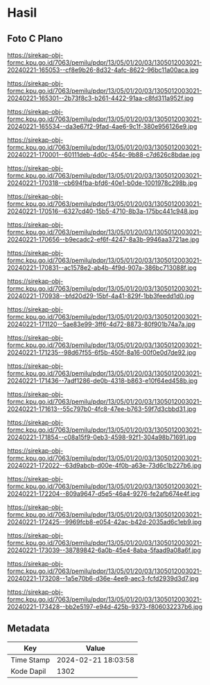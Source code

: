# Hasil

## Foto C Plano

https://sirekap-obj-formc.kpu.go.id/7063/pemilu/pdpr/13/05/01/20/03/1305012003021-20240221-165053--cf8e9b26-8d32-4afc-8622-96bc11a00aca.jpg

https://sirekap-obj-formc.kpu.go.id/7063/pemilu/pdpr/13/05/01/20/03/1305012003021-20240221-165301--2b73f8c3-b261-4422-91aa-c8fd311a952f.jpg

https://sirekap-obj-formc.kpu.go.id/7063/pemilu/pdpr/13/05/01/20/03/1305012003021-20240221-165534--da3e67f2-9fad-4ae6-9c1f-380e956126e9.jpg

https://sirekap-obj-formc.kpu.go.id/7063/pemilu/pdpr/13/05/01/20/03/1305012003021-20240221-170001--60111deb-4d0c-454c-9b88-c7d626c8bdae.jpg

https://sirekap-obj-formc.kpu.go.id/7063/pemilu/pdpr/13/05/01/20/03/1305012003021-20240221-170318--cb694fba-bfd6-40e1-b0de-1001978c298b.jpg

https://sirekap-obj-formc.kpu.go.id/7063/pemilu/pdpr/13/05/01/20/03/1305012003021-20240221-170516--6327cd40-15b5-4710-8b3a-175bc441c948.jpg

https://sirekap-obj-formc.kpu.go.id/7063/pemilu/pdpr/13/05/01/20/03/1305012003021-20240221-170656--b9ecadc2-ef6f-4247-8a3b-9946aa3721ae.jpg

https://sirekap-obj-formc.kpu.go.id/7063/pemilu/pdpr/13/05/01/20/03/1305012003021-20240221-170831--ac1578e2-ab4b-4f9d-907a-386bc713088f.jpg

https://sirekap-obj-formc.kpu.go.id/7063/pemilu/pdpr/13/05/01/20/03/1305012003021-20240221-170938--bfd20d29-15bf-4a41-829f-1bb3feedd1d0.jpg

https://sirekap-obj-formc.kpu.go.id/7063/pemilu/pdpr/13/05/01/20/03/1305012003021-20240221-171120--5ae83e99-3ff6-4d72-8873-80f901b74a7a.jpg

https://sirekap-obj-formc.kpu.go.id/7063/pemilu/pdpr/13/05/01/20/03/1305012003021-20240221-171235--98d67f55-6f5b-450f-8a16-00f0e0d7de92.jpg

https://sirekap-obj-formc.kpu.go.id/7063/pemilu/pdpr/13/05/01/20/03/1305012003021-20240221-171436--7adf1286-de0b-4318-b863-e10f64ed458b.jpg

https://sirekap-obj-formc.kpu.go.id/7063/pemilu/pdpr/13/05/01/20/03/1305012003021-20240221-171613--55c797b0-4fc8-47ee-b763-59f7d3cbbd31.jpg

https://sirekap-obj-formc.kpu.go.id/7063/pemilu/pdpr/13/05/01/20/03/1305012003021-20240221-171854--c08a15f9-0eb3-4598-92f1-304a98b71691.jpg

https://sirekap-obj-formc.kpu.go.id/7063/pemilu/pdpr/13/05/01/20/03/1305012003021-20240221-172022--63d9abcb-d00e-4f0b-a63e-73d6c1b227b6.jpg

https://sirekap-obj-formc.kpu.go.id/7063/pemilu/pdpr/13/05/01/20/03/1305012003021-20240221-172204--809a9647-d5e5-46a4-9276-fe2afb674e4f.jpg

https://sirekap-obj-formc.kpu.go.id/7063/pemilu/pdpr/13/05/01/20/03/1305012003021-20240221-172425--9969fcb8-e054-42ac-b42d-2035ad6c1eb9.jpg

https://sirekap-obj-formc.kpu.go.id/7063/pemilu/pdpr/13/05/01/20/03/1305012003021-20240221-173039--38789842-6a0b-45e4-8aba-5faad9a08a6f.jpg

https://sirekap-obj-formc.kpu.go.id/7063/pemilu/pdpr/13/05/01/20/03/1305012003021-20240221-173208--1a5e70b6-d36e-4ee9-aec3-fcfd2939d3d7.jpg

https://sirekap-obj-formc.kpu.go.id/7063/pemilu/pdpr/13/05/01/20/03/1305012003021-20240221-173428--bb2e5197-e94d-425b-9373-f806032237b6.jpg


## Metadata

| Key        | Value               |
| ---------- | ------------------- |
| Time Stamp | 2024-02-21 18:03:58 |
| Kode Dapil | 1302                |



